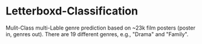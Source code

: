 # Letterboxd-Classification
Mulit-Class multi-Lable genre prediction based on ~23k film posters (poster in, genres out). There are 19 different genres, e.g., "Drama" and "Family".
